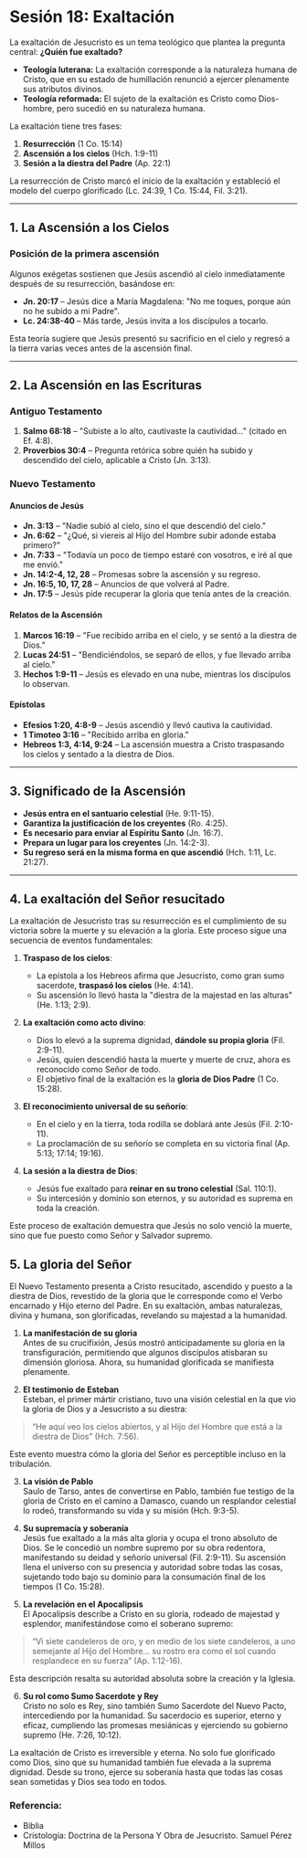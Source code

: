 # Sesión 18: Exaltación

La exaltación de Jesucristo es un tema teológico que plantea la pregunta central: **¿Quién fue exaltado?**  
- **Teología luterana:** La exaltación corresponde a la naturaleza humana de Cristo, que en su estado de humillación renunció a ejercer plenamente sus atributos divinos.  
- **Teología reformada:** El sujeto de la exaltación es Cristo como Dios-hombre, pero sucedió en su naturaleza humana.

La exaltación tiene tres fases:  
1. **Resurrección** (1 Co. 15:14)  
2. **Ascensión a los cielos** (Hch. 1:9-11)  
3. **Sesión a la diestra del Padre** (Ap. 22:1)

La resurrección de Cristo marcó el inicio de la exaltación y estableció el modelo del cuerpo glorificado (Lc. 24:39, 1 Co. 15:44, Fil. 3:21).

---

## **1. La Ascensión a los Cielos**
### **Posición de la primera ascensión**
Algunos exégetas sostienen que Jesús ascendió al cielo inmediatamente después de su resurrección, basándose en:  
- **Jn. 20:17** – Jesús dice a María Magdalena: "No me toques, porque aún no he subido a mi Padre".  
- **Lc. 24:38-40** – Más tarde, Jesús invita a los discípulos a tocarlo.  

Esta teoría sugiere que Jesús presentó su sacrificio en el cielo y regresó a la tierra varias veces antes de la ascensión final.

---

## **2. La Ascensión en las Escrituras**
### **Antiguo Testamento**
1. **Salmo 68:18** – "Subiste a lo alto, cautivaste la cautividad..." (citado en Ef. 4:8).  
2. **Proverbios 30:4** – Pregunta retórica sobre quién ha subido y descendido del cielo, aplicable a Cristo (Jn. 3:13).

### **Nuevo Testamento**
#### **Anuncios de Jesús**
- **Jn. 3:13** – "Nadie subió al cielo, sino el que descendió del cielo."  
- **Jn. 6:62** – "¿Qué, si viereis al Hijo del Hombre subir adonde estaba primero?"  
- **Jn. 7:33** – "Todavía un poco de tiempo estaré con vosotros, e iré al que me envió."  
- **Jn. 14:2-4, 12, 28** – Promesas sobre la ascensión y su regreso.  
- **Jn. 16:5, 10, 17, 28** – Anuncios de que volverá al Padre.  
- **Jn. 17:5** – Jesús pide recuperar la gloria que tenía antes de la creación.

#### **Relatos de la Ascensión**
1. **Marcos 16:19** – "Fue recibido arriba en el cielo, y se sentó a la diestra de Dios."  
2. **Lucas 24:51** – "Bendiciéndolos, se separó de ellos, y fue llevado arriba al cielo."  
3. **Hechos 1:9-11** – Jesús es elevado en una nube, mientras los discípulos lo observan.  

#### **Epístolas**
- **Efesios 1:20, 4:8-9** – Jesús ascendió y llevó cautiva la cautividad.  
- **1 Timoteo 3:16** – "Recibido arriba en gloria."  
- **Hebreos 1:3, 4:14, 9:24** – La ascensión muestra a Cristo traspasando los cielos y sentado a la diestra de Dios.  

---

## **3. Significado de la Ascensión**
- **Jesús entra en el santuario celestial** (He. 9:11-15).  
- **Garantiza la justificación de los creyentes** (Ro. 4:25).  
- **Es necesario para enviar al Espíritu Santo** (Jn. 16:7).  
- **Prepara un lugar para los creyentes** (Jn. 14:2-3).  
- **Su regreso será en la misma forma en que ascendió** (Hch. 1:11, Lc. 21:27).  

---

## **4. La exaltación del Señor resucitado**  

La exaltación de Jesucristo tras su resurrección es el cumplimiento de su victoria sobre la muerte y su elevación a la gloria. Este proceso sigue una secuencia de eventos fundamentales:  

1. **Traspaso de los cielos**:  
   - La epístola a los Hebreos afirma que Jesucristo, como gran sumo sacerdote, **traspasó los cielos** (He. 4:14).  
   - Su ascensión lo llevó hasta la "diestra de la majestad en las alturas" (He. 1:13; 2:9).  

2. **La exaltación como acto divino**:  
   - Dios lo elevó a la suprema dignidad, **dándole su propia gloria** (Fil. 2:9-11).  
   - Jesús, quien descendió hasta la muerte y muerte de cruz, ahora es reconocido como Señor de todo.  
   - El objetivo final de la exaltación es la **gloria de Dios Padre** (1 Co. 15:28).  

3. **El reconocimiento universal de su señorío**:  
   - En el cielo y en la tierra, toda rodilla se doblará ante Jesús (Fil. 2:10-11).  
   - La proclamación de su señorío se completa en su victoria final (Ap. 5:13; 17:14; 19:16).  

4. **La sesión a la diestra de Dios**:  
   - Jesús fue exaltado para **reinar en su trono celestial** (Sal. 110:1).  
   - Su intercesión y dominio son eternos, y su autoridad es suprema en toda la creación.  

Este proceso de exaltación demuestra que Jesús no solo venció la muerte, sino que fue puesto como Señor y Salvador supremo.

## **5. La gloria del Señor**  

El Nuevo Testamento presenta a Cristo resucitado, ascendido y puesto a la diestra de Dios, revestido de la gloria que le corresponde como el Verbo encarnado y Hijo eterno del Padre. En su exaltación, ambas naturalezas, divina y humana, son glorificadas, revelando su majestad a la humanidad.  
1. **La manifestación de su gloria**  
Antes de su crucifixión, Jesús mostró anticipadamente su gloria en la transfiguración, permitiendo que algunos discípulos atisbaran su dimensión gloriosa. Ahora, su humanidad glorificada se manifiesta plenamente.  

2. **El testimonio de Esteban**  
Esteban, el primer mártir cristiano, tuvo una visión celestial en la que vio la gloria de Dios y a Jesucristo a su diestra:  
> “He aquí veo los cielos abiertos, y al Hijo del Hombre que está a la diestra de Dios” (Hch. 7:56).  

Este evento muestra cómo la gloria del Señor es perceptible incluso en la tribulación.  

3. **La visión de Pablo**  
Saulo de Tarso, antes de convertirse en Pablo, también fue testigo de la gloria de Cristo en el camino a Damasco, cuando un resplandor celestial lo rodeó, transformando su vida y su misión (Hch. 9:3-5).  

4. **Su supremacía y soberanía**  
Jesús fue exaltado a la más alta gloria y ocupa el trono absoluto de Dios. Se le concedió un nombre supremo por su obra redentora, manifestando su deidad y señorío universal (Fil. 2:9-11). Su ascensión llena el universo con su presencia y autoridad sobre todas las cosas, sujetando todo bajo su dominio para la consumación final de los tiempos (1 Co. 15:28).  

5. **La revelación en el Apocalipsis**  
El Apocalipsis describe a Cristo en su gloria, rodeado de majestad y esplendor, manifestándose como el soberano supremo:  
> “Vi siete candeleros de oro, y en medio de los siete candeleros, a uno semejante al Hijo del Hombre… su rostro era como el sol cuando resplandece en su fuerza” (Ap. 1:12-16).  

Esta descripción resalta su autoridad absoluta sobre la creación y la Iglesia.  

6. **Su rol como Sumo Sacerdote y Rey**  
Cristo no solo es Rey, sino también Sumo Sacerdote del Nuevo Pacto, intercediendo por la humanidad. Su sacerdocio es superior, eterno y eficaz, cumpliendo las promesas mesiánicas y ejerciendo su gobierno supremo (He. 7:26, 10:12).  

La exaltación de Cristo es irreversible y eterna. No solo fue glorificado como Dios, sino que su humanidad también fue elevada a la suprema dignidad. Desde su trono, ejerce su soberanía hasta que todas las cosas sean sometidas y Dios sea todo en todos.

### Referencia: 
- Biblia
- Cristología: Doctrina de la Persona Y Obra de Jesucristo. Samuel Pérez Millos

